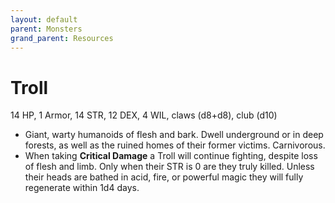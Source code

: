 ```yaml
---
layout: default
parent: Monsters
grand_parent: Resources
---
```


# Troll

14 HP, 1 Armor, 14 STR, 12 DEX, 4 WIL, claws (d8+d8), club (d10)

- Giant, warty humanoids of flesh and bark. Dwell underground or in deep forests, as well as the ruined homes of their former victims. Carnivorous. 
- When taking **Critical Damage** a Troll will continue fighting, despite loss of flesh and limb. Only when their STR is 0 are they truly killed. Unless their heads are bathed in acid, fire, or powerful magic they will fully regenerate within 1d4 days.
